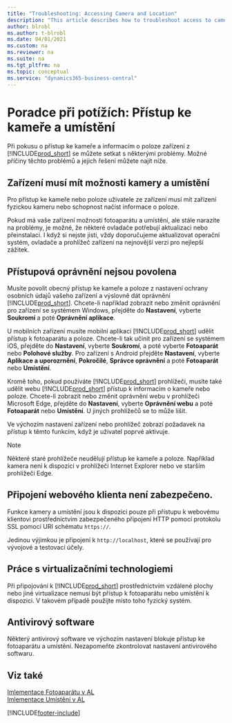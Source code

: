 ```yaml
---
title: "Troubleshooting: Accessing Camera and Location"
description: "This article describes how to troubleshoot access to camera and location information in Business Central."
author: blrobl
ms.author: t-blrobl
ms.date: 04/01/2021
ms.custom: na
ms.reviewer: na
ms.suite: na
ms.tgt_pltfrm: na
ms.topic: conceptual
ms.service: "dynamics365-business-central"
---
```


# Poradce při potížích: Přístup ke kameře a umístění

Při pokusu o přístup ke kameře a informacím o poloze zařízení z [!INCLUDE[prod_short](includes/prod_short.md)] se můžete setkat s některými problémy. Možné příčiny těchto problémů a jejich řešení můžete najít níže.

## Zařízení musí mít možnosti kamery a umístění

Pro přístup ke kameře nebo poloze uživatele ze zařízení musí mít zařízení fyzickou kameru nebo schopnost načíst informace o poloze.

Pokud má vaše zařízení možnosti fotoaparátu a umístění, ale stále narazíte na problémy, je možné, že některé ovladače potřebují aktualizaci nebo přeinstalaci. I když si nejste jisti, vždy doporučujeme aktualizovat operační systém, ovladače a prohlížeč zařízení na nejnovější verzi pro nejlepší zážitek.

## Přístupová oprávnění nejsou povolena

Musíte povolit obecný přístup ke kameře a poloze z nastavení ochrany osobních údajů vašeho zařízení a výslovně dát oprávnění [!INCLUDE[prod_short](includes/prod_short.md)]. Chcete-li například zobrazit nebo změnit oprávnění pro zařízení se systémem Windows, přejděte do **Nastavení**, vyberte **Soukromí** a poté **Oprávnění aplikace**.

U mobilních zařízení musíte mobilní aplikaci [!INCLUDE[prod_short](includes/prod_short.md)] udělit přístup k fotoaparátu a poloze. Chcete-li tak učinit pro zařízení se systémem iOS, přejděte do **Nastavení**, vyberte **Soukromí**, a poté vyberte **Fotoaparát** nebo **Polohové služby**. Pro zařízení s Android přejděte **Nastavení**, vyberte **Aplikace a uporozrnění**, **Pokročilé**, **Správce oprávnění** a poté **Fotoaparát** nebo **Umístění**.

Kromě toho, pokud používáte [!INCLUDE[prod_short](includes/prod_short.md)]  prohlížeči, musíte také udělit webu [!INCLUDE[prod_short](includes/prod_short.md)] přístup k informacím o kameře nebo poloze. Chcete-li zobrazit nebo změnit oprávnění webu v prohlížeči Microsoft Edge, přejděte do **Nastavení**, vyberte **Oprávnění webu** a poté **Fotoaparát** nebo **Umístění**. U jiných prohlížečů se to může lišit.

Ve výchozím nastavení zařízení nebo prohlížeč zobrazí požadavek na přístup k těmto funkcím, když je uživatel poprvé aktivuje.

> [!NOTE]  
> Některé staré prohlížeče neudělují přístup ke kameře a poloze. Například kamera není k dispozici v prohlížeči Internet Explorer nebo ve starším prohlížeči Edge.

## Připojení webového klienta není zabezpečeno.

Funkce kamery a umístění jsou k dispozici pouze při přístupu k webovému klientovi prostřednictvím zabezpečeného připojení HTTP pomocí protokolu SSL pomocí URI schématu `https://`.

Jedinou výjimkou je připojení k `http://localhost`, které se používají pro vývojové a testovací účely.


## Práce s virtualizačními technologiemi

Při připojování k [!INCLUDE[prod_short](includes/prod_short.md)] prostřednictvím vzdálené plochy nebo jiné virtualizace nemusí být přístup k fotoaparátu nebo umístění k dispozici. V takovém případě použijte místo toho fyzický systém.

## Antivirový software
Některý antivirový software ve výchozím nastavení blokuje přístup ke fotoaparátu a umístění. Nezapomeňte zkontrolovat nastavení antivirového softwaru.

## Viz také
[Imlementace Fotoaparátu v AL](/dynamics365/business-central/dev-itpro/developer/devenv-implement-camera-al)  
[Imlementace Umístění v AL](/dynamics365/business-central/dev-itpro/developer/devenv-implement-location-al)


[!INCLUDE[footer-include](includes/footer-banner.md)]